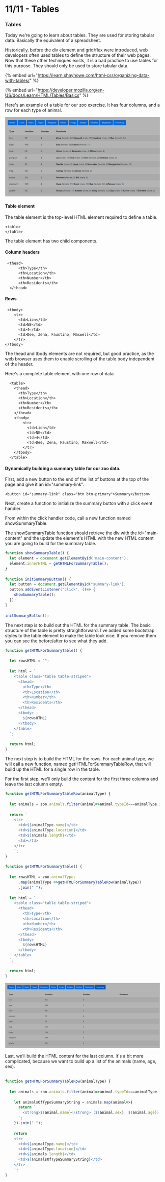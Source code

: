 # 11/11 - Tables

### Tables

Today we're going to learn about tables. They are used for storing tabular data. Basically the equivalent of a spreadsheet.&#x20;

Historically, before the div element and grid/flex were introduced, web developers often used tables to define the structure of their web pages. Now that these other techniques exists, it is a bad practice to use tables for this purpose. They should only be used to store tabular data.

{% embed url="https://learn.shayhowe.com/html-css/organizing-data-with-tables/" %}

{% embed url="https://developer.mozilla.org/en-US/docs/Learn/HTML/Tables/Basics" %}

Here's an example of a table for our zoo exercise. It has four columns, and a row for each type of animal.

![](<../.gitbook/assets/image (101) (1).png>)

#### Table element

The table element is the top-level HTML element required to define a table.&#x20;

```markup
<table>
</table>
```

The table element has two child components.

#### Column headers

```markup
 <thead>
      <th>Type</th>
      <th>Location</th>
      <th>Number</th>
      <th>Residents</th>
  </thead>
```

#### Rows

```markup
 <tbody>
    <tr>
      <td>Lion</td>
      <td>NE</td>
      <td>4</td>
      <td>Dee, Zena, Faustino, Maxwell</td>
    </tr>
</tbody>
```

The thead and tbody elements are not required, but good practice, as the web browser uses them to enable scrolling of the table body independent of the header.

Here's a complete table element with one row of data.

```markup
  <table>
    <thead>
      <th>Type</th>
      <th>Location</th>
      <th>Number</th>
      <th>Residents</th>
    </thead>
    <tbody>
        <tr>
          <td>Lion</td>
          <td>NE</td>
          <td>4</td>
          <td>Dee, Zena, Faustino, Maxwell</td>
        </tr>
    </tbody>
  </table>

```

#### Dynamically building a summary table for our zoo data.

First, add a new button to the end of the list of buttons at the top of the page and give it an id="summary-link".

```markup
<button id="summary-link" class="btn btn-primary">Summary</button>
```

Next, create a function to initialize the summary button with a click event handler.

From within the click handler code, call a new function named showSummaryTable.

The showSummaryTable function should retrieve the div with the id="main-content" and the update the element's HTML with the new HTML content you are going to build for the summary table.

```javascript
function showSummaryTable() {
  let element = document.getElementById('main-content');
  element.innerHTML = getHTMLForSummaryTable();
}

function initSummaryButton() {
  let button = document.getElementById("summary-link");
  button.addEventListener("click", ()=> {
    showSummaryTable();
  });
}

initSummaryButton();
```

The next step is to build out the HTML for the summary table. The basic structure of the table is pretty straightforward. I've added some bootstrap styles to the table element to make the table look nice. If you remove them you can see the before/after to see what they add.

```javascript
function getHTMLForSummaryTable() {

  let rowsHTML = "";

  let html = `
    <table class="table table-striped">
      <thead>
        <th>Type</th>
        <th>Location</th>
        <th>Number</th>
        <th>Residents</th>
      </thead>
      <tbody>
        ${rowsHTML}
      </tbody>
    </table>
  `;

  return html;
}
```

The next step is to build the HTML for the rows. For each animal type, we will call a new function, named getHTMLForSummaryTableRow, that will build up the HTML for a single row in the table.

For the first step, we'll only build the content for the first three columns and leave the last column empty.

```javascript
function getHTMLForSummaryTableRow(animalType) {

  let animals = zoo.animals.filter(animal=>animal.typeId===animalType.id);
  
  return `
    <tr>
      <td>${animalType.name}</td>
      <td>${animalType.location}</td>
      <td>${animals.length}</td>
      <td></td>
    </tr>
    `;
}

function getHTMLForSummaryTable() {

  let rowsHTML = zoo.animalTypes
      .map(animalType =>getHTMLForSummaryTableRow(animalType))
      .join(" ");

  let html = `
    <table class="table table-striped">
      <thead>
        <th>Type</th>
        <th>Location</th>
        <th>Number</th>
        <th>Residents</th>
      </thead>
      <tbody>
        ${rowsHTML}
      </tbody>
    </table>
  `;

  return html;
}
```

![](<../.gitbook/assets/image (102) (1).png>)

Last, we'll build the HTML content for the last column. It's a bit more complicated, because we want to build up a list of the animals (name, age, sex).

```javascript

function getHTMLForSummaryTableRow(animalType) {

  let animals = zoo.animals.filter(animal=>animal.typeId===animalType.id);

    let animalsOfTypeSummaryString = animals.map(animal=>{
      return `
        <strong>${animal.name}</strong> (${animal.sex}, ${animal.age})
      `;
    }).join(" ");

    return `
    <tr>
      <td>${animalType.name}</td>
      <td>${animalType.location}</td>
      <td>${animals.length}</td>
      <td>${animalsOfTypeSummaryString}</td>
    </tr>
    `;
}
```

###
